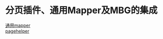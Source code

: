 # 分页插件、通用Mapper及MBG的集成

[通用mapper](https://github.com/abel533/Mapper)  
[pagehelper](https://github.com/pagehelper/Mybatis-PageHelper)